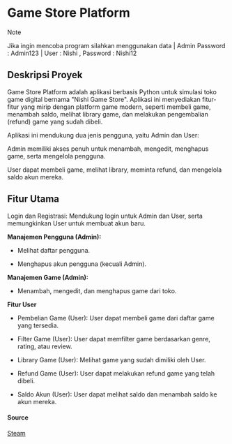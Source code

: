 # Game Store Platform
> [!NOTE]
> Jika ingin mencoba program silahkan menggunakan data |
> Admin Password : Admin123 | User : Nishi , Password : Nishi12

## **Deskripsi Proyek**

Game Store Platform adalah aplikasi berbasis Python untuk simulasi toko game digital bernama "Nishi Game Store". Aplikasi ini menyediakan fitur-fitur yang mirip dengan platform game modern, seperti membeli game, menambah saldo, melihat library game, dan melakukan pengembalian (refund) game yang sudah dibeli.

Aplikasi ini mendukung dua jenis pengguna, yaitu Admin dan User:

Admin memiliki akses penuh untuk menambah, mengedit, menghapus game, serta mengelola pengguna.

User dapat membeli game, melihat library, meminta refund, dan mengelola saldo akun mereka.

## **Fitur Utama**

Login dan Registrasi: Mendukung login untuk Admin dan User, serta memungkinkan User untuk membuat akun baru.

**Manajemen Pengguna (Admin):**

- Melihat daftar pengguna.

- Menghapus akun pengguna (kecuali Admin).

**Manajemen Game (Admin):**

- Menambah, mengedit, dan menghapus game dari toko.

**Fitur User**

- Pembelian Game (User): User dapat membeli game dari daftar game yang tersedia.

- Filter Game (User): User dapat memfilter game berdasarkan genre, rating, atau review.

- Library Game (User): Melihat game yang sudah dimiliki oleh User.

- Refund Game (User): User dapat melakukan refund game yang telah dibeli.

- Saldo Akun (User): User dapat melihat saldo dan menambah saldo ke akun mereka.

#### **Source**
[Steam](https://store.steampowered.com/)
